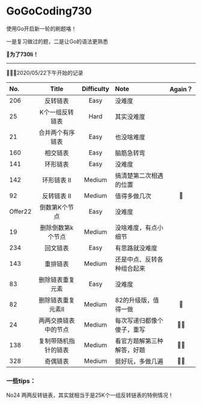 # GoGoCoding730
使用Go开启新一轮的刷题咯！

一是复习做过的题，二是让Go的语法更熟悉　

 **🥳为了730li！**

---

👨🏻‍💻2020/05/22下午开始的记录

| No.     |        Title         | Difficulty | Note                       | Again？ |
| :------ | :------------------: | :--------: | :------------------------- | :-----: |
| 206     |       反转链表       |    Easy    | 没难度                     |         |
| 25      |   K个一组反转链表    |    Hard    | 其实没难度                 |         |
| 21      |   合并两个有序链表   |    Easy    | 也没啥难度                 |         |
| 160     |       相交链表       |    Easy    | 脑筋急转弯                 |         |
| 141     |       环形链表       |    Easy    | 没难度                     |         |
| 142     |     环形链表 II      |   Medium   | 搞清楚第二次相遇的位置     |         |
| 92      |     反转链表 II      |   Medium   | 值得多做几次               |    🌟    |
| Offer22 |    倒数第K个节点     |    Easy    | 没难度                     |         |
| 19      |  删除倒数第k个节点   |   Medium   | 没啥难度，有点小细节       |         |
| 234     |       回文链表       |    Easy    | 有思路就没难度             |         |
| 143     |       重排链表       |   Medium   | 还是中点、反转各种组合起来 |         |
| 83      |   删除链表重复元素   |    Easy    | 没难度                     |         |
| 82      |  删除链表重复元素II  |   Medium   | 82的升级版，值得一做       |    🌟    |
| 24      | 两两交换链表中的节点 |   Medium   | 每次写递归都像个傻子，重写 |   🌟🌟    |
| 138     | 复制带随机指针的链表 |   Medium   | 看官方题解第三种解答，好题 |   🌟🌟    |
| 328     |       奇偶链表       |   Medium   | 挺好玩，多做几遍           |   🌟🌟    |

### 一些tips：

No24 两两反转链表，其实就相当于是25K个一组反转链表的特例情况！